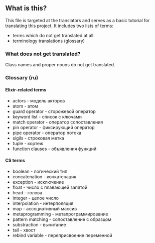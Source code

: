 ## What is this?

This file is targeted at the translators and serves as a basic tutorial for translating this project. It includes two lists of terms:
  - terms which do not get translated at all
  - terminology translations (glossary)

### What does not get translated?

Class names and proper nouns do not get translated.

### Glossary (ru)

#### Elixir-related terms

- actors - модель акторов
- atom - атом
- guard operator - сторожевой оператор
- keyword list - список с ключами
- match operator - оператор сопоставления
- pin operator - фиксирующий оператор
- pipe operator - оператор потока
- sigils - строковая метка
- tuple - кортеж
- function clauses - объявления функций

#### CS terms

- boolean - логический тип
- concatenation - конкатенация
- exception - исключение
- float - число с плавающей запятой
- head - голова
- integer - целое число
- interpolation - интерполяция
- map - ассоциативный массив
- metaprogramming - метапрограммирование
- pattern matching - сопоставление с образцом
- substraction - вычитание
- tail - хвост
- rebind variable - переприсвоение переменной
